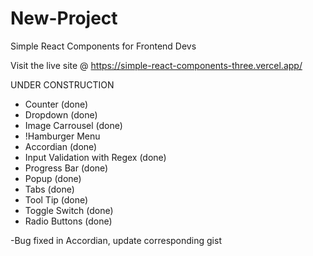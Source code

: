 # New-Project

Simple React Components for Frontend Devs

Visit the live site @ https://simple-react-components-three.vercel.app/

UNDER CONSTRUCTION

- Counter (done)
- Dropdown (done)
- Image Carrousel (done)
- !Hamburger Menu
- Accordian (done)
- Input Validation with Regex (done)
- Progress Bar (done)
- Popup (done)
- Tabs (done)
- Tool Tip (done)
- Toggle Switch (done)
- Radio Buttons (done)

-Bug fixed in Accordian, update corresponding gist
